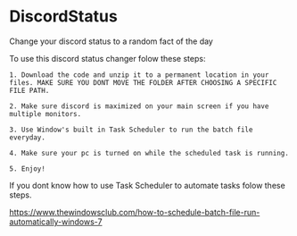 # DiscordStatus
Change your discord status to a random fact of the day

To use this discord status changer folow these steps:
```
1. Download the code and unzip it to a permanent location in your files. MAKE SURE YOU DONT MOVE THE FOLDER AFTER CHOOSING A SPECIFIC FILE PATH. 
```
```
2. Make sure discord is maximized on your main screen if you have multiple monitors.
```
```
3. Use Window's built in Task Scheduler to run the batch file everyday.
```
```
4. Make sure your pc is turned on while the scheduled task is running.
```
```
5. Enjoy!
```
If you dont know how to use Task Scheduler to automate tasks folow these steps.

https://www.thewindowsclub.com/how-to-schedule-batch-file-run-automatically-windows-7
